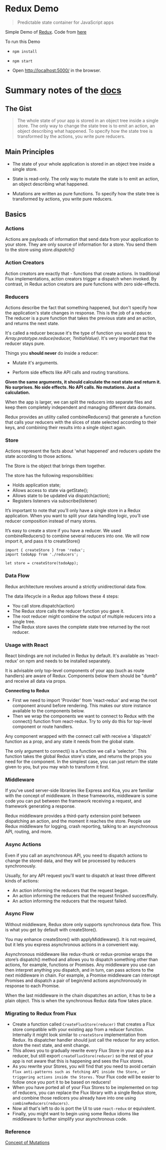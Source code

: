 # Redux Demo

> Predictable state container for JavaScript apps

Simple Demo of [Redux](https://github.com/rackt/redux).
Code from [here](https://github.com/jackielii/simplest-redux-example)

To run this Demo

* `npm install`

* `npm start`

* Open [http://localhost:5000/](http://localhost:5000/) in the browser.

# Summary notes of the [docs](http://rackt.github.io/redux/)

## The Gist

> The whole state of your app is stored in an object tree inside a single store. The only way to change the state tree is to emit an action, an object describing what happened. To specify how the state tree is transformed by the actions, you write pure reducers.

## Main Principles

* The state of your whole application is stored in an object tree inside a single store.

* State is read-only. The only way to mutate the state is to emit an action, an object describing what happened.

* Mutations are written as pure functions. To specify how the state tree is transformed by actions, you write pure reducers.

## Basics

### Actions

Actions are payloads of information that send data from your application to your store. They are only source of information for a store. You send them to the store using *store.dispatch()*

### Action Creators

Action creators are exactly that - functions that create actions. In traditional Flux implementations, action creators trigger a dispatch when invoked. By contrast, in Redux action creators are pure functions with zero side-effects. 

### Reducers

Actions describe the fact that something happened, but don't specify how the application's state changes in response. This is the job of a reducer. The reducer is a pure function that takes the previous state and an action, and returns the next state.

It's called a reducer because it's the type of function you would pass to *Array.prototype.reduce(reducer, ?initialValue)*. It's very important that the reducer stays pure. 

Things you **should never** do inside a reducer:

* Mutate it's arguments.

* Perform side effects like API calls and routing transitions.

**Given the same arguments, it should calculate the next state and return it. No surprises. No side effects. No API calls. No mutations. Just a calculation.**

When the app is larger, we can split the reducers into separate files and keep them completely independent and managing different data domains. 

Redux provides an utility called combineReducers() that generate a function that calls your reducers with the slices of state selected according to their keys, and combining their results into a single object again.
 
### Store

Actions represent the facts about 'what happened' and reducers update the state according to those actions.

The Store is the object that brings them together. 

The store has the following responsibilities:

* Holds application state;
* Allows access to state via getState();
* Allows state to be updated via dispatch(action);
* Registers listeners via subscribe(listener)

It’s important to note that you’ll only have a single store in a Redux application. When you want to split your data handling logic, you’ll use reducer composition instead of many stores.

It’s easy to create a store if you have a reducer. We used combineReducers() to combine several reducers into one. We will now import it, and pass it to createStore()

```
import { createStore } from 'redux';
import todoApp from './reducers';

let store = createStore(todoApp);
```

### Data Flow

Redux architecture revolves around a strictly unidirectional data flow.

The data lifecycle in a Redux app follows these 4 steps:
* You call store.dispatch(action)
* The Redux store calls the reducer function you gave it.
* The root reducer might combine the output of multiple reducers into a single tree.
* The Redux store saves the complete state tree returned by the root reducer.

### Usage with React

React bindings are not included in Redux by default. It's available as 'react-redux' on npm and needs to be installed separately.

It is advisable only  top-level components of your app (such as route handlers) are aware of Redux. Components below them should be "dumb" and receive all data via props.

**Connecting to Redux**

* First we need to import 'Provider' from 'react-redux' and wrap the root component around <Provider> before rendering. This makes our store instance available to the components below.
* Then we wrap the components we want to connect to Redux with the connect() function from react-redux. Try to only do this for top-level component or route handlers.

Any component wrapped with the connect call with receive a 'dispatch' function as a prop, and any state it needs from the global state.

The only argument to connect() is a function we call a 'selector'. This function takes the global Redux store's state, and returns the props you need for the component. In the simplest case, you can just return the state given to you, but you may wish to transform it first.

### Middleware

If you've used server-side libraries like Express and Koa, you are familiar with the concept of middleware. In these frameworks, middleware is some code you can put between the framework receiving a request, and framework generating a response.
 
Redux middleware provides a third-party extension point between dispatching an action, and the moment it reaches the store. People use Redux middleware for logging, crash reporting, talking to an asynchronous API, routing, and more.
 
### Async Actions
 
Even if you call an asynchronous API, you need to dispatch actions to change the stored data, and they will be processed by reducers synchronously. 

Usually, for any API request you'll want to dispatch at least three different kinds of actions:
 
* An action informing the reducers that the request began.
* An action informing the reducers that the request finished succesffully.
* An action informing the reducers that the request failed.
 
### Async Flow
 
Without middleware, Redux store only supports synchronous data flow. This is what you get by default with createStore().

You may enhance createStore() with applyMiddleware(). It is not required, but it lets you express asynchronous actions in a convenient way. 

Asynchronous middleware like redux-thunk or redux-promise wraps the store’s dispatch() method and allows you to dispatch something other than actions, for example, functions or Promises. Any middleware you use can then interpret anything you dispatch, and in turn, can pass actions to the next middleware in chain. For example, a Promise middleware can intercept Promises and dispatch a pair of begin/end actions asynchronously in response to each Promise.

When the last middleware in the chain dispatches an action, it has to be a plain object. This is when the synchronous Redux data flow takes place.

### Migrating to Redux from Flux

* Create a function called `CreateFluxStore(reducer)` that creates a Flux store compatible with your existing app from a reducer function. Internally it might look similar to `createStore` implementation from Redux. Its dispatcher handler should just call the reducer for any action. store the next state, and emit change.
* This allows you to gradually rewrite every Flux Store in your app as a reducer, but still export `createFluxStore(reducer)` so the rest of your app is not aware that this is happening and sees the Flux stores.
* As you rewrite your Stores, you will find that you need to avoid certain `Flux anti-patterns such as fetching API inside the Store, or triggering actions inside the Stores.` Your Flux code will be easier to follow once you port it to be based on reducers!
* When you have ported all of your Flux Stores to be implemented on top of reducers, you can replace the Flux library with a single Redux store, and combine those redicers you already have into one using `combineReducers(reducers)`.
* Now all that's left to do is port the UI to use `react-redux` or equivalent.
* Finally, you might want to begin using some Redux idioms like middleware to further simplify your asynchronous code.

### Reference

[Concept of Mutations](http://skilldrick.co.uk/2010/12/clearing-up-the-confusion-around-javascript-references/)

